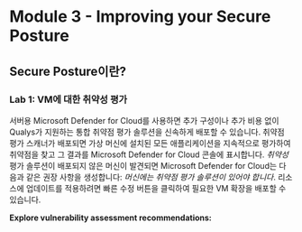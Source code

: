 # Module 3 - Improving your Secure Posture

## Secure Posture이란? 

### Lab 1:  VM에 대한 취약성 평가

서버용 Microsoft Defender for Cloud를 사용하면 추가 구성이나 추가 비용 없이 Qualys가 지원하는 통합 취약점 평가 솔루션을 신속하게 배포할 수 있습니다. 취약점 평가 스캐너가 배포되면 가상 머신에 설치된 모든 애플리케이션을 지속적으로 평가하여 취약점을 찾고 그 결과를 Microsoft Defender for Cloud 콘솔에 표시합니다. *취약성* 평가 솔루션이 배포되지 않은 머신이 발견되면 Microsoft Defender for Cloud는 다음과 같은 권장 사항을 생성합니다: *머신에는 취약점 평가 솔루션이 있어야 합니다*. 리소스에 업데이트를 적용하려면 빠른 수정 버튼을 클릭하여 필요한 VM 확장을 배포할 수 있습니다.

**Explore vulnerability assessment recommendations:**
